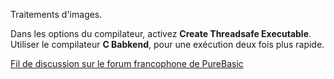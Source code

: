 Traitements d'images.

Dans les options du compilateur, activez **Create Threadsafe Executable**.
Utiliser le compilateur **C Babkend**, pour une exécution deux fois plus rapide.

[Fil de discussion sur le forum francophone de PureBasic](https://www.purebasic.fr/french/viewtopic.php?t=19407)
